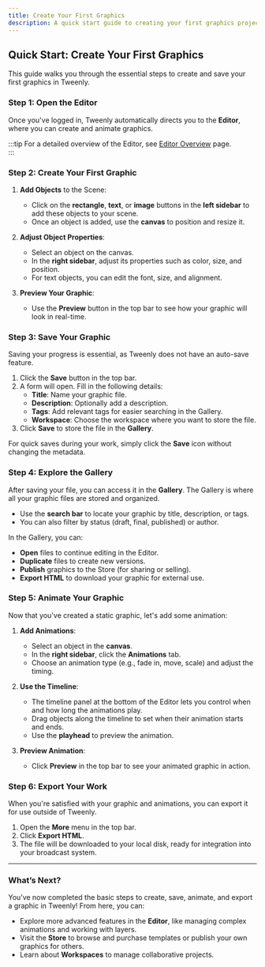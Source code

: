 ```yaml
---
title: Create Your First Graphics
description: A quick start guide to creating your first graphics project in Tweenly.
---
```


## Quick Start: Create Your First Graphics

This guide walks you through the essential steps to create and save your first graphics in Tweenly.  

### Step 1: Open the Editor

Once you've logged in, Tweenly automatically directs you to the **Editor**, where you can create and animate graphics.

:::tip
For a detailed overview of the Editor, see <a href="https://docs.tween.ly/user-guide/editor-overview.md" target="_blank" rel="noopener noreferrer">Editor Overview</a> page.  
:::

### Step 2: Create Your First Graphic

1. **Add Objects** to the Scene:
   - Click on the **rectangle**, **text**, or **image** buttons in the **left sidebar** to add these objects to your scene.
   - Once an object is added, use the **canvas** to position and resize it.

2. **Adjust Object Properties**:
   - Select an object on the canvas.
   - In the **right sidebar**, adjust its properties such as color, size, and position.
   - For text objects, you can edit the font, size, and alignment.

3. **Preview Your Graphic**:
   - Use the **Preview** button in the top bar to see how your graphic will look in real-time.


### Step 3: Save Your Graphic

Saving your progress is essential, as Tweenly does not have an auto-save feature.

1. Click the **Save** button in the top bar.
2. A form will open. Fill in the following details:
   - **Title**: Name your graphic file.
   - **Description**: Optionally add a description.
   - **Tags**: Add relevant tags for easier searching in the Gallery.
   - **Workspace**: Choose the workspace where you want to store the file.
3. Click **Save** to store the file in the **Gallery**.

For quick saves during your work, simply click the **Save** icon without changing the metadata.


### Step 4: Explore the Gallery

After saving your file, you can access it in the **Gallery**. The Gallery is where all your graphic files are stored and organized.

- Use the **search bar** to locate your graphic by title, description, or tags.
- You can also filter by status (draft, final, published) or author.

In the Gallery, you can:
- **Open** files to continue editing in the Editor.
- **Duplicate** files to create new versions.
- **Publish** graphics to the Store (for sharing or selling).
- **Export HTML** to download your graphic for external use.


### Step 5: Animate Your Graphic

Now that you've created a static graphic, let's add some animation:

1. **Add Animations**:
   - Select an object in the **canvas**.
   - In the **right sidebar**, click the **Animations** tab.
   - Choose an animation type (e.g., fade in, move, scale) and adjust the timing.

2. **Use the Timeline**:
   - The timeline panel at the bottom of the Editor lets you control when and how long the animations play.
   - Drag objects along the timeline to set when their animation starts and ends.
   - Use the **playhead** to preview the animation.

3. **Preview Animation**:
   - Click **Preview** in the top bar to see your animated graphic in action.


### Step 6: Export Your Work

When you're satisfied with your graphic and animations, you can export it for use outside of Tweenly.

1. Open the **More** menu in the top bar.
2. Click **Export HTML**.
3. The file will be downloaded to your local disk, ready for integration into your broadcast system.

---

### What’s Next?

You’ve now completed the basic steps to create, save, animate, and export a graphic in Tweenly! From here, you can:
- Explore more advanced features in the **Editor**, like managing complex animations and working with layers.
- Visit the **Store** to browse and purchase templates or publish your own graphics for others.
- Learn about **Workspaces** to manage collaborative projects.

